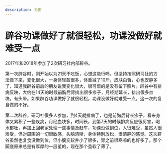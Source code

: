 ```yaml
---
description: 无密
---
```


# 辟谷功课做好了就很轻松，功课没做好就难受一点

2017年和2018年参加了2次研习社内部辟谷。

第一次辟谷时，刚开始以为21天不吃饭，心想这能行吗，但坚持按照研习社的方法做下来，变化很大，一身体轻盈很多，体重减了10斤，皮肤白皙，心也安静多了，知道我辟谷前后的朋友说我变化很大，很可惜的是没有留下照片。辟谷中有排病反映，大约在14天的时候前胸后背排出很多疹子，月经期延长，排出很多血块。有头晕。如果辟谷功课做好了就很轻松，功课没做好就难受一点。这一次的复食做的不好。

第二次辟谷，研习社很多人参加，到4天就排病了，也是前胸后背长疹子，看来身体又累积了一些疾病，月经血块多，时间长，到第7天的时候排病反应很厉害，喝水都吐，再加上回老家处理一些事情及赶车，功课没做到位，人很难受，虽然人很难受，但对周围的一切很敏感，头脑清晰，身体特别放松，很清静的感觉。这次辟谷虽然也复食没做到位，但小腹变软并小了很多，胃之前很寒凉的也好多了。那个脚底原来总是有厚厚的一层茧的，现在那个茧软了薄了。

